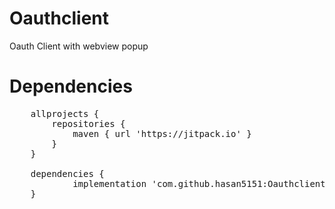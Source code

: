 # Oauthclient
Oauth Client with webview popup

# Dependencies 
<pre>
	allprojects {
		repositories {
 			maven { url 'https://jitpack.io' }
		}
	}
  
  	dependencies {
	        implementation 'com.github.hasan5151:Oauthclient:2.5'
	}
</pre>
